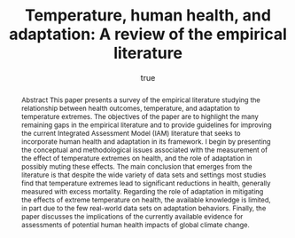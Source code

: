---
layout: single-bib-item
hidden: true
dup_sha1: "c65bdfa5e416deab83637d1796c8b33c38d8e02a"
attachments:
  -
    mimeType: "application/pdf"
    pub_id: "5fa941a5-a902-046b-95bf-48b39dbdd677"
    updated: "1488226247.53"
    source_filename: "[article_pdf].pdf"
    article_pdf: "1"
    created: "1488226247.53"
    filename: "Deschenes 2014 - Temperature, human health, and adaptation - A review of the empirical literature.pdf"
    hasUpdates: "1"
    subfolders:
      - "All Papers/D"
    filesize: "447276"
    gdrive_needs_sync: "0"
    owner: "42827BEAD59011E587B2D52D02D06A8F"
    pub_trashed: "0"
    _id: "b2f46942-2707-0442-acb1-ad5695eb18c3"
    gdrive_id: "0BzNObtVOlCh_WnVBSkZ1TmRzbUU"
    md5: "17143e282c0986e0a42890a96e5604c5"
duplicates:
abstract: "Abstract This paper presents a survey of the empirical literature studying the relationship between health outcomes, temperature, and adaptation to temperature extremes. The objectives of the paper are to highlight the many remaining gaps in the empirical literature and to provide guidelines for improving the current Integrated Assessment Model (IAM) literature that seeks to incorporate human health and adaptation in its framework. I begin by presenting the conceptual and methodological issues associated with the measurement of the effect of temperature extremes on health, and the role of adaptation in possibly muting these effects. The main conclusion that emerges from the literature is that despite the wide variety of data sets and settings most studies find that temperature extremes lead to significant reductions in health, generally measured with excess mortality. Regarding the role of adaptation in mitigating the effects of extreme temperature on health, the available knowledge is limited, in part due to the few real-world data sets on adaptation behaviors. Finally, the paper discusses the implications of the currently available evidence for assessments of potential human health impacts of global climate change."
labels:
  - "e589e1f3-3708-005f-b5a2-1b034dc7ddc2"
citedByLink: "http://scholar.google.com/scholar?hl=en&lr=&num=30&cites=http://dx.doi.org/10.1016/j.eneco.2013.10.013"
citekey: "Deschenes2014-qx"
id_list:
  - "sha1:c65824b8fc9217d9422d930db4fca145c48f6fd6"
  - "dup_sha1:c65bdfa5e416deab83637d1796c8b33c38d8e02a"
  - "doi:10.1016/j.eneco.2013.10.013"
  - "url:http://dx.doi.org/10.1016/j.eneco.2013.10.013"
  - "url:http://www.sciencedirect.com/science/article/pii/S0140988313002387"
  - "url:http://citeseerx.ist.psu.edu/viewdoc/download?doi=10.1.1.701.4051&rep=rep1&type=pdf"
  - "url:http://linkinghub.elsevier.com/retrieve/pii/S0140988313002387"
  - "url:http://linkinghub.elsevier.com/retrieve/articleSelectSinglePerm?Redirect=http%3A%2F%2Fwww.sciencedirect.com%2Fscience%2Farticle%2Fpii%2FS0140988313002387%3Fvia%253Dihub&key=ddab44e2970d0e84638f044a224ce8f8906ca047"
  - "url:http://www.sciencedirect.com/science/article/pii/S0140988313002387?via%3Dihub"
autoCleaned: "1"
owner: "42827BEAD59011E587B2D52D02D06A8F"
autocompleted: "1"
foldersNamed:
imported: "1"
author:
  -
    last: "Deschenes"
    level: "0.0"
    formatted: "Deschenes O"
    first: "Olivier"
    _id: "bfdf96da-79ea-0b8d-a6f1-32efdcb64104"
    bak: "Deschenes, Olivier"
    initials: "O"
subfolders:
  - "All Papers/D"
folders:
updated: "1488226274.14"
published_date: "2014"
journal: "Energy Econ."
labelsNamed:
  - "pches_publications"
journalfull: "Energy Economics"
volume: "46"
doi: "10.1016/j.eneco.2013.10.013"
authors: "Deschenes, O"
journal_checked: "1"
pages: "606-619"
sha1: "c65824b8fc9217d9422d930db4fca145c48f6fd6"
created: "1488226245.04"
url:
  - "http://www.sciencedirect.com/science/article/pii/S0140988313002387"
  - "http://dx.doi.org/10.1016/j.eneco.2013.10.013"
  - "http://citeseerx.ist.psu.edu/viewdoc/download?doi=10.1.1.701.4051&rep=rep1&type=pdf"
gs_cluster_id: "14819180265815431839"
issn: "0140-9883"
pubtype: "PP_ARTICLE"
keywords: "Adaptation, Climate; Health"
published:
  month: "11"
  year: "2014"
pdf_restricted: "0"
title: "Temperature, human health, and adaptation: A review of the empirical literature"
crawl_urls:
  - "http://www.sciencedirect.com/science/article/pii/S0140988313002387"
  - "http://dx.doi.org/10.1016/j.eneco.2013.10.013"
  - "http://linkinghub.elsevier.com/retrieve/pii/S0140988313002387"
  - "http://linkinghub.elsevier.com/retrieve/articleSelectSinglePerm?Redirect=http%3A%2F%2Fwww.sciencedirect.com%2Fscience%2Farticle%2Fpii%2FS0140988313002387%3Fvia%253Dihub&key=ddab44e2970d0e84638f044a224ce8f8906ca047"
  - "http://www.sciencedirect.com/science/article/pii/S0140988313002387?via%3Dihub"
incomplete: "0"
---